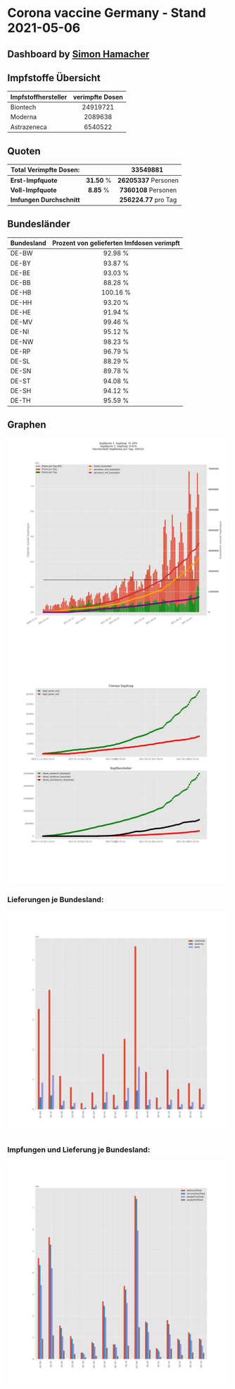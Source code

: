 # Corona vaccine Germany - Stand 2021-05-06
## Dashboard by [Simon Hamacher](https://www.shamacher.eu)
## Impfstoffe Übersicht
**Impfstoffhersteller** | **verimpfte Dosen**
-------- | :--------:
Biontech | 24919721
Moderna | 2089638
Astrazeneca | 6540522


## Quoten
**Total Verimpfte Dosen:** | |33549881&nbsp;
-------- | :--------:| :--------:
**Erst-Impfquote** | **31.50** %| **26205337** Personen
**Voll-Impfquote** | **8.85** %| **7360108** Personen
**Imfungen Durchschnitt** | |**256224.77** pro Tag 
## Bundesländer
**Bundesland** | **Prozent von gelieferten Imfdosen verimpft**
-------- | :--------:
DE-BW | 92.98 %
DE-BY | 93.87 %
DE-BE | 93.03 %
DE-BB | 88.28 %
DE-HB | 100.16 %
DE-HH | 93.20 %
DE-HE | 91.94 %
DE-MV | 99.46 %
DE-NI | 95.12 %
DE-NW | 98.23 %
DE-RP | 96.79 %
DE-SL | 88.29 %
DE-SN | 89.78 %
DE-ST | 94.08 %
DE-SH | 94.12 %
DE-TH | 95.59 %
## Graphen
<img src="Impfungen-Corona-01.jpg" alt="Impf Übersicht" title="Impf Übersicht" />
<img src="Impfungen-Corona-02.jpg" alt="Impfquote" title="Impf Übersicht" />

### Lieferungen je Bundesland:
<img src="Impfungen-Corona-04.jpg" alt="Impfungen in den Bundesländern" title="Impfungen in den Bundesländern" />

### Impfungen und Lieferung je Bundesland:
<img src="Impfungen-Corona-05.jpg" alt="Impfungen in den Bundesländern" title="Impfungen in den Bundesländern" />

